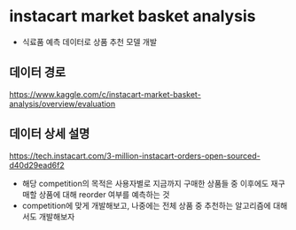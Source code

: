 # instacart market basket analysis
- 식료품 예측 데이터로 상품 추천 모델 개발

## 데이터 경로  
https://www.kaggle.com/c/instacart-market-basket-analysis/overview/evaluation  
## 데이터 상세 설명
https://tech.instacart.com/3-million-instacart-orders-open-sourced-d40d29ead6f2  

- 해당 competition의 목적은 사용자별로 지금까지 구매한 상품들 중 이후에도 재구매할 상품에 대해 reorder 여부를 예측하는 것
- competition에 맞게 개발해보고, 나중에는 전체 상품 중 추천하는 알고리즘에 대해서도 개발해보자
